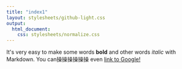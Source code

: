 ```yaml
---
title: "index1"
layout: stylesheets/github-light.css
output:
  html_document:
    css: stylesheets/normalize.css
---
```

It's very easy to make some words **bold** and other words *italic* with Markdown. You can操操操操操操 even [link to Google!](http://www.google.com.au/)
